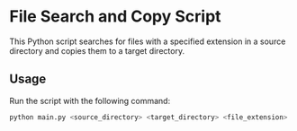 # File Search and Copy Script

This Python script searches for files with a specified extension in a source directory and copies them to a target directory.

## Usage

Run the script with the following command:

```bash
python main.py <source_directory> <target_directory> <file_extension>
